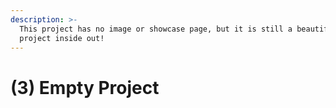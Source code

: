 ```yaml
---
description: >-
  This project has no image or showcase page, but it is still a beautiful
  project inside out!
---
```


# \(3\) Empty Project

